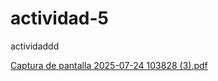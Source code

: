 # actividad-5
actividaddd

[Captura de pantalla 2025-07-24 103828 (3).pdf](https://github.com/user-attachments/files/21688077/Captura.de.pantalla.2025-07-24.103828.3.pdf)
